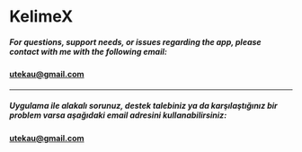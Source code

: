 # KelimeX

##### For questions, support needs, or issues regarding the app, please contact with me with the following email:

#### utekau@gmail.com

------------------------

##### Uygulama ile alakalı sorunuz, destek talebiniz ya da karşılaştığınız bir problem varsa aşağıdaki email adresini kullanabilirsiniz:

#### utekau@gmail.com
